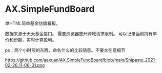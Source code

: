 # AX.SimpleFundBoard
单HTML简单基金估值看板。

数据来源于天天基金接口。
需要浏览器放开跨域请求限制。
可以记录当前持有单价和份额，实时计算盈利。

ps：两个小时写的东西，命名什么的比较随意。不要太在意细节

https://github.com/aaxuan/AX.SimpleFundBoard/blob/main/Snipaste_2021-02-26_11-08-31.png
